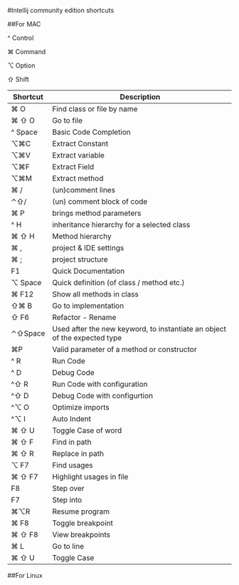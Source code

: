 #Intellij community edition shortcuts


##For MAC

^ Control

⌘ Command

⌥ Option

⇧ Shift

Shortcut      | Description
------------- | -------------
⌘ O           | Find class or file by name
⌘ ⇧ O           | Go to file
^ Space| Basic Code Completion
⌥⌘C| Extract Constant
⌥⌘V| Extract variable
⌥⌘F| Extract Field
⌥⌘M| Extract method
 ⌘ /                            | (un)comment lines
⌃⇧/   | (un) comment block of code
⌘ P                          |   brings method parameters
^ H |inheritance hierarchy for a selected class 
⌘ ⇧ H | Method hierarchy
⌘ , |           project & IDE settings
⌘ ; |          project structure
F1  |         Quick Documentation
⌥ Space |        Quick definition (of class / method etc.)
⌘ F12    | Show all methods in class
⇧⌘ B | Go to implementation
⇧ F6 | Refactor - Rename
⌃⇧Space | Used after the new keyword, to instantiate an object of the expected type
⌘P | Valid parameter of a method or constructor
^ R | Run Code
^ D | Debug Code
^⇧ R | Run Code with configuration
^⇧ D | Debug Code with configurtion
^⌥ O | Optimize  imports
^⌥ I | Auto Indent
⌘ ⇧ U | Toggle Case of word
⌘ ⇧ F | Find in path
⌘ ⇧ R | Replace in path
⌥ F7 | Find usages
⌘ ⇧ F7 | Highlight usages in file
F8 |Step over
F7 |Step into
⌘⌥R |  Resume program 
 ⌘ F8 |Toggle breakpoint 
 ⌘ ⇧ F8 |View breakpoints
 ⌘ L | Go to line
  ⌘ ⇧ U | Toggle Case

  




















##For Linux
